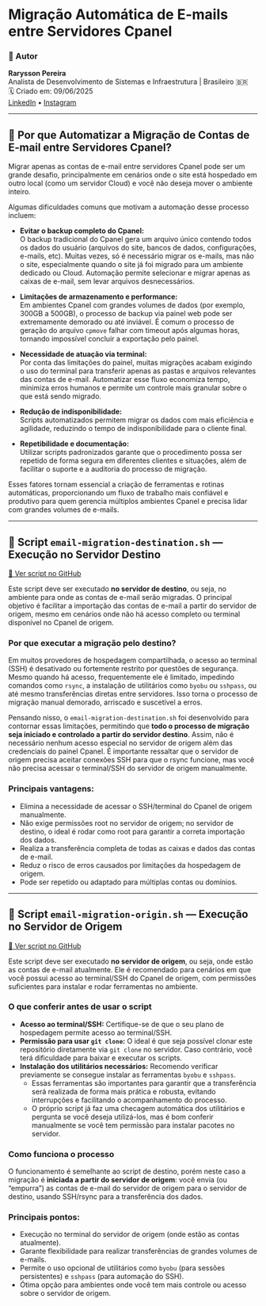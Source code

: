 # Migração Automática de E-mails entre Servidores Cpanel

### 👤 Autor

**Rarysson Pereira**  
Analista de Desenvolvimento de Sistemas e Infraestrutura | Brasileiro 🇧🇷  
🗓️ Criado em: 09/06/2025  
[LinkedIn](https://www.linkedin.com/in/rarysson-pereira?utm_source=share&utm_campaign=share_via&utm_content=profile&utm_medium=android_app) • [Instagram](https://www.instagram.com/raryssonpereira?igsh=MXhhb3N2MW1yNzl3cA==)

---

## 🤔 Por que Automatizar a Migração de Contas de E-mail entre Servidores Cpanel?

Migrar apenas as contas de e-mail entre servidores Cpanel pode ser um grande desafio, principalmente em cenários onde o site está hospedado em outro local (como um servidor Cloud) e você não deseja mover o ambiente inteiro.

Algumas dificuldades comuns que motivam a automação desse processo incluem:

- **Evitar o backup completo do Cpanel:**  
  O backup tradicional do Cpanel gera um arquivo único contendo todos os dados do usuário (arquivos do site, bancos de dados, configurações, e-mails, etc). Muitas vezes, só é necessário migrar os e-mails, mas não o site, especialmente quando o site já foi migrado para um ambiente dedicado ou Cloud. Automação permite selecionar e migrar apenas as caixas de e-mail, sem levar arquivos desnecessários.

- **Limitações de armazenamento e performance:**  
  Em ambientes Cpanel com grandes volumes de dados (por exemplo, 300GB a 500GB), o processo de backup via painel web pode ser extremamente demorado ou até inviável. É comum o processo de geração do arquivo `cpmove` falhar com timeout após algumas horas, tornando impossível concluir a exportação pelo painel.

- **Necessidade de atuação via terminal:**  
  Por conta das limitações do painel, muitas migrações acabam exigindo o uso do terminal para transferir apenas as pastas e arquivos relevantes das contas de e-mail. Automatizar esse fluxo economiza tempo, minimiza erros humanos e permite um controle mais granular sobre o que está sendo migrado.

- **Redução de indisponibilidade:**  
  Scripts automatizados permitem migrar os dados com mais eficiência e agilidade, reduzindo o tempo de indisponibilidade para o cliente final.

- **Repetibilidade e documentação:**  
  Utilizar scripts padronizados garante que o procedimento possa ser repetido de forma segura em diferentes clientes e situações, além de facilitar o suporte e a auditoria do processo de migração.

Esses fatores tornam essencial a criação de ferramentas e rotinas automáticas, proporcionando um fluxo de trabalho mais confiável e produtivo para quem gerencia múltiplos ambientes Cpanel e precisa lidar com grandes volumes de e-mails.

---

## 🛬 Script `email-migration-destination.sh` — Execução no Servidor Destino  
[🔗 Ver script no GitHub](https://github.com/RaryssonPereira/cpanel-email-migration/blob/main/email-migration-destination.sh)

Este script deve ser executado **no servidor de destino**, ou seja, no ambiente para onde as contas de e-mail serão migradas. O principal objetivo é facilitar a importação das contas de e-mail a partir do servidor de origem, mesmo em cenários onde não há acesso completo ou terminal disponível no Cpanel de origem.

### **Por que executar a migração pelo destino?**

Em muitos provedores de hospedagem compartilhada, o acesso ao terminal (SSH) é desativado ou fortemente restrito por questões de segurança. Mesmo quando há acesso, frequentemente ele é limitado, impedindo comandos como `rsync`, a instalação de utilitários como `byobu` ou `sshpass`, ou até mesmo transferências diretas entre servidores. Isso torna o processo de migração manual demorado, arriscado e suscetível a erros.

Pensando nisso, o `email-migration-destination.sh` foi desenvolvido para contornar essas limitações, permitindo que **todo o processo de migração seja iniciado e controlado a partir do servidor destino**. Assim, não é necessário nenhum acesso especial no servidor de origem além das credenciais do painel Cpanel. É importante ressaltar que o servidor de origem precisa aceitar conexões SSH para que o rsync funcione, mas você não precisa acessar o terminal/SSH do servidor de origem manualmente.

### **Principais vantagens:**

- Elimina a necessidade de acessar o SSH/terminal do Cpanel de origem manualmente.
- Não exige permissões root no servidor de origem; no servidor de destino, o ideal é rodar como root para garantir a correta importação dos dados.
- Realiza a transferência completa de todas as caixas e dados das contas de e-mail.
- Reduz o risco de erros causados por limitações da hospedagem de origem.
- Pode ser repetido ou adaptado para múltiplas contas ou domínios.

---

## 🚀 Script `email-migration-origin.sh` — Execução no Servidor de Origem  
[🔗 Ver script no GitHub](https://github.com/RaryssonPereira/cpanel-email-migration/blob/main/email-migration-origin.sh)

Este script deve ser executado **no servidor de origem**, ou seja, onde estão as contas de e-mail atualmente. Ele é recomendado para cenários em que você possui acesso ao terminal/SSH do Cpanel de origem, com permissões suficientes para instalar e rodar ferramentas no ambiente.

### **O que conferir antes de usar o script**

- **Acesso ao terminal/SSH:** Certifique-se de que o seu plano de hospedagem permite acesso ao terminal/SSH.  
- **Permissão para usar `git clone`:** O ideal é que seja possível clonar este repositório diretamente via `git clone` no servidor. Caso contrário, você terá dificuldade para baixar e executar os scripts.
- **Instalação dos utilitários necessários:** Recomendo verificar previamente se consegue instalar as ferramentas `byobu` e `sshpass`.  
  - Essas ferramentas são importantes para garantir que a transferência será realizada de forma mais prática e robusta, evitando interrupções e facilitando o acompanhamento do processo.
  - O próprio script já faz uma checagem automática dos utilitários e pergunta se você deseja utilizá-los, mas é bom conferir manualmente se você tem permissão para instalar pacotes no servidor.

### **Como funciona o processo**

O funcionamento é semelhante ao script de destino, porém neste caso a migração é **iniciada a partir do servidor de origem**: você envia (ou “empurra”) as contas de e-mail do servidor de origem para o servidor de destino, usando SSH/rsync para a transferência dos dados.

### **Principais pontos:**
- Execução no terminal do servidor de origem (onde estão as contas atualmente).
- Garante flexibilidade para realizar transferências de grandes volumes de e-mails.
- Permite o uso opcional de utilitários como `byobu` (para sessões persistentes) e `sshpass` (para automação do SSH).
- Ótima opção para ambientes onde você tem mais controle ou acesso sobre o servidor de origem.




